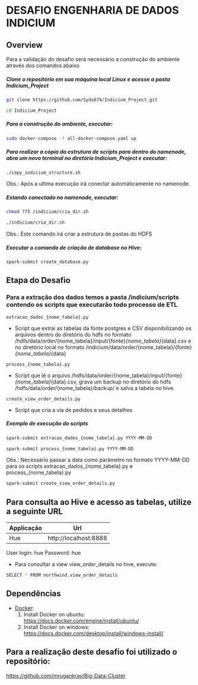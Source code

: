 # DESAFIO ENGENHARIA DE DADOS INDICIUM 



## Overview
Para a validação do desafio será necessário a construção do ambiente através dos comandos abaixo



##### Clone o repositório em sua máquina local Linux e acesse a pasta Indicium_Project
```sh
git clone https://github.com/Syds674/Indicium_Project.git
```
```sh
cd Indicium_Project
```

##### Para a construção do ambiente, executar:
```sh
sudo docker-compose -f all-docker-compose.yaml up
```

##### Para realizar a cópia da estrutura de scripts para dentro do namenode, abra um novo terminal no diretório Indicium_Project e executar: 
```sh
./copy_indicium_structure.sh
```
Obs.: Após a ultima execução irá conectar automáticamente no namenode.


##### Estando conectado no namenode, executar:
```sh
chmod 775 /indicium/cria_dir.sh
```
```sh
./indicium/cria_dir.sh
```
Obs.: Este comando irá criar a estrutura de pastas do HDFS

##### Executar o comando de criação de database no Hive:
```sh
spark-submit create_database.py
```


## Etapa do Desafio

### Para a extração dos dados temos a pasta /indicium/scripts contendo os scripts que executarão todo processo de ETL
```
extracao_dados_{nome_tabela}.py
```
- Script que extrai as tabelas da fonte postgres e CSV disponibilizando os arquivos dentro do diretório do hdfs no formato /hdfs/data/order/{nome_tabela}/input/{fonte}_{nome_tabela}_{data}.csv e no diretório local no formato /indicium/data/order/{nome_tabela}/{fonte}_{nome_tabela}_{data}


```
process_{nome_tabela}.py 
```
- Script que lê o arquivo  /hdfs/data/order/{nome_tabela}/input/{fonte}_{nome_tabela}_{data}.csv, grava um backup no diretório do hdfs /hdfs/data/order/{nome_tabela}/backup/ e salva a tabela no hive.


```
create_view_order_details.py 
```
- Script que cria a via de pedidos e seus detalhes


##### Exemplo de execução do scripts
```sh
spark-submit extracao_dados_{nome_tabela}.py YYYY-MM-DD
```
```sh
spark-submit process_{nome_tabela}.py YYYY-MM-DD
```
Obs.: Necessário passar a data como parâmetro no formato YYYY-MM-DD para os scripts extracao_dados_{nome_tabela}.py e process_{nome_tabela}.py

```sh
spark-submit create_view_order_details.py
```



## Para consulta ao Hive e acesso as tabelas, utilize a seguinte URL

|Applicação | Url |
|--- |--- |
| Hue | http://localhost:8888 |

User login: hue
Password: hue

- Para consultar a view view_order_details no hive, execute:
```sh
SELECT * FROM northwind.view_order_details 
```


## Dependências
- [Docker](https://docs.docker.com/):
    1. Install Docker on ubuntu: https://docs.docker.com/engine/install/ubuntu/
    2. Install Docker on windows: https://docs.docker.com/desktop/install/windows-install/
 
## Para a realização deste desafio foi utilizado o repositório:
https://github.com/mrugankray/Big-Data-Cluster
